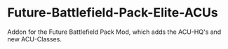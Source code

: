 # Future-Battlefield-Pack-Elite-ACUs
Addon for the Future Battlefield Pack Mod, which adds the ACU-HQ's and new ACU-Classes.
